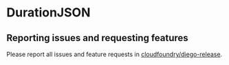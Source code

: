 # DurationJSON

## Reporting issues and requesting features

Please report all issues and feature requests in [cloudfoundry/diego-release](https://github.com/cloudfoundry/diego-release/issues).

